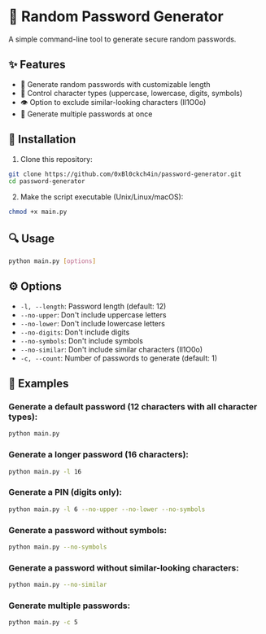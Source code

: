 # 🔑 Random Password Generator

A simple command-line tool to generate secure random passwords.

## ✨ Features

- 🔐 Generate random passwords with customizable length
- 🔡 Control character types (uppercase, lowercase, digits, symbols)
- 👁️ Option to exclude similar-looking characters (Il1O0o)
- 🔢 Generate multiple passwords at once

## 🚀 Installation

1. Clone this repository:
```bash
git clone https://github.com/0xBl0ckch4in/password-generator.git
cd password-generator
```

2. Make the script executable (Unix/Linux/macOS):
```bash
chmod +x main.py
```

## 🔍 Usage

```bash
python main.py [options]
```

## ⚙️ Options

- `-l, --length`: Password length (default: 12)
- `--no-upper`: Don't include uppercase letters
- `--no-lower`: Don't include lowercase letters
- `--no-digits`: Don't include digits
- `--no-symbols`: Don't include symbols
- `--no-similar`: Don't include similar characters (Il1O0o)
- `-c, --count`: Number of passwords to generate (default: 1)

## 📝 Examples

### Generate a default password (12 characters with all character types):
```bash
python main.py
```

### Generate a longer password (16 characters):
```bash
python main.py -l 16
```

### Generate a PIN (digits only):
```bash
python main.py -l 6 --no-upper --no-lower --no-symbols
```

### Generate a password without symbols:
```bash
python main.py --no-symbols
```

### Generate a password without similar-looking characters:
```bash
python main.py --no-similar
```

### Generate multiple passwords:
```bash
python main.py -c 5
```
